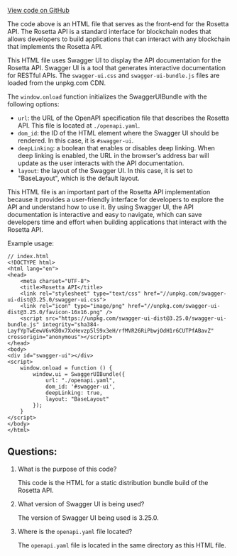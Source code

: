 [View code on GitHub](https://github.com/cosmos/cosmos-sdk/blob/main/tools/rosetta/openapi/index.html)

The code above is an HTML file that serves as the front-end for the Rosetta API. The Rosetta API is a standard interface for blockchain nodes that allows developers to build applications that can interact with any blockchain that implements the Rosetta API. 

This HTML file uses Swagger UI to display the API documentation for the Rosetta API. Swagger UI is a tool that generates interactive documentation for RESTful APIs. The `swagger-ui.css` and `swagger-ui-bundle.js` files are loaded from the unpkg.com CDN. 

The `window.onload` function initializes the SwaggerUIBundle with the following options:
- `url`: the URL of the OpenAPI specification file that describes the Rosetta API. This file is located at `./openapi.yaml`.
- `dom_id`: the ID of the HTML element where the Swagger UI should be rendered. In this case, it is `#swagger-ui`.
- `deepLinking`: a boolean that enables or disables deep linking. When deep linking is enabled, the URL in the browser's address bar will update as the user interacts with the API documentation.
- `layout`: the layout of the Swagger UI. In this case, it is set to "BaseLayout", which is the default layout.

This HTML file is an important part of the Rosetta API implementation because it provides a user-friendly interface for developers to explore the API and understand how to use it. By using Swagger UI, the API documentation is interactive and easy to navigate, which can save developers time and effort when building applications that interact with the Rosetta API. 

Example usage:
```
// index.html
<!DOCTYPE html>
<html lang="en">
<head>
    <meta charset="UTF-8">
    <title>Rosetta API</title>
    <link rel="stylesheet" type="text/css" href="//unpkg.com/swagger-ui-dist@3.25.0/swagger-ui.css">
    <link rel="icon" type="image/png" href="//unpkg.com/swagger-ui-dist@3.25.0/favicon-16x16.png" />
    <script src="https://unpkg.com/swagger-ui-dist@3.25.0/swagger-ui-bundle.js" integrity="sha384-LayfYpTwEewV6vK80x7XxHevzp5lS9x3eH/rfMVR26RiPbwjOdH1r6CUTPfABavZ" crossorigin="anonymous"></script>
</head>
<body>
<div id="swagger-ui"></div>
<script>
    window.onload = function () {
        window.ui = SwaggerUIBundle({
            url: "./openapi.yaml",
            dom_id: '#swagger-ui',
            deepLinking: true,
            layout: "BaseLayout"
        });
    }
</script>
</body>
</html>
```
## Questions: 
 1. What is the purpose of this code?
    
    This code is the HTML for a static distribution bundle build of the Rosetta API.

2. What version of Swagger UI is being used?
    
    The version of Swagger UI being used is 3.25.0.

3. Where is the `openapi.yaml` file located?
    
    The `openapi.yaml` file is located in the same directory as this HTML file.